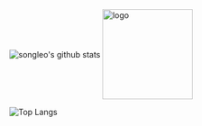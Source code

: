 <img align="center" src="https://github-readme-stats.vercel.app/api?username=songleo&show_icons=true&theme=vue" alt="songleo's github stats" />
<img src="https://github-profile-trophy.vercel.app/?username=songleo&theme=flat&column=7&margin-w=10" alt="logo" height="160" align="center" />

![Top Langs](https://github-readme-stats.vercel.app/api/top-langs/?username=songleo&theme=tokyonight)
